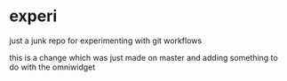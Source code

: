 experi
======

just a junk repo for experimenting with git workflows

this is a change which was just made on master
and adding something to do with the omniwidget
